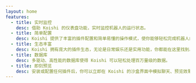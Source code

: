 ```yaml
---
layout: home
features:
  - title: 实时监控
    desc: 借助 Koishi 的仪表盘功能，实时监控机器人的运行状态。
  - title: 简单配置
    desc: Koishi 提供了丰富的插件配置和简单易懂的操作模式，使你能够轻松完成机器人的定制化。
  - title: 生态丰富
    desc: Koishi 拥有庞大的插件生态，无论是日常娱乐还是实用功能，你都能在这里找到。
  - title: 数据库
    desc: 多驱动、高性能的数据库使得 Koishi 可以轻松处理百万量级的数据。
  - title: 即刻预览
    desc: 安装或配置任何插件后，你可以立即在 Koishi 的沙盒界面中模拟聊天、预览效果。
---
```

